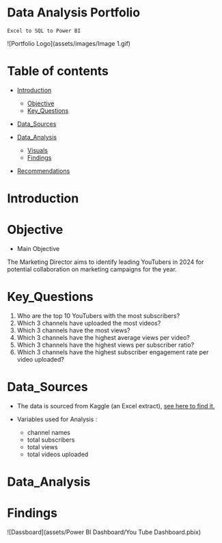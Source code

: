 # Data Analysis Portfolio
    Excel to SQL to Power BI 

![Portfolio Logo](assets/images/Image 1.gif)
    
# Table of contents 
- [Introduction](#Introduction)
    - [Objective](#Objective)
    - [Key_Questions](#Key_Questions)
- [Data_Sources](#Data_Sources)

- [Data_Analysis](#Data_Analysis)
    - [Visuals](#Visuals)
    - [Findings](#Findings)
 
- [Recommendations](#Recommendations)


# Introduction

# Objective
- Main Objective

The Marketing Director aims to identify leading YouTubers in 2024 for potential collaboration on marketing campaigns for the year.


# Key_Questions
1. Who are the top 10 YouTubers with the most subscribers?
2. Which 3 channels have uploaded the most videos?
3. Which 3 channels have the most views?
4. Which 3 channels have the highest average views per video?
5. Which 3 channels have the highest views per subscriber ratio?
6. Which 3 channels have the highest subscriber engagement rate per video uploaded?
 

# Data_Sources
- The data is sourced from Kaggle (an Excel extract), [see here to find it.](https://www.kaggle.com/datasets/bhavyadhingra00020/top-100-social-media-influencers-2024-countrywise?resource=download)

- Variables used for Analysis :
    - channel names
    - total subscribers
    - total views
    - total videos uploaded
 
 
# Data_Analysis
# Findings
![Dassboard](assets/Power BI Dashboard/You Tube Dashboard.pbix)















 
  



  

